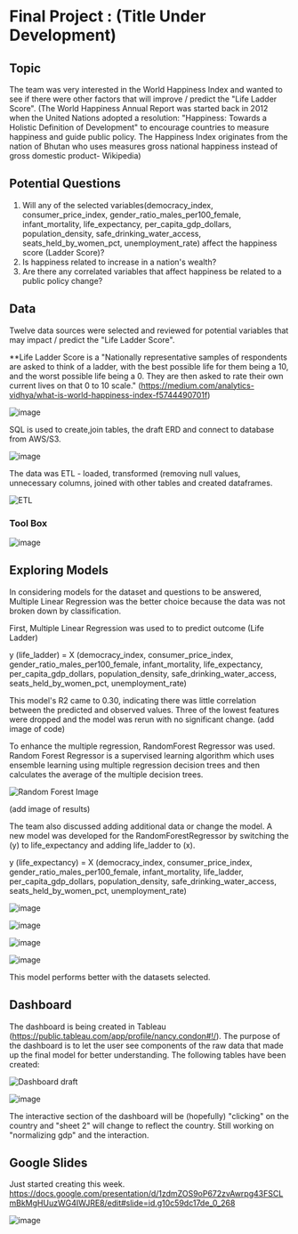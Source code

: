 # Final Project :  (Title Under Development)

## Topic
The team was very interested in the World Happiness Index and wanted to see if there were other factors that will improve / predict the "Life Ladder Score".
(The World Happiness Annual Report was started back in 2012 when the United Nations adopted a resolution: "Happiness: Towards a Holistic Definition of Development" to encourage countries to measure happiness and guide public policy.  The Happiness Index originates from the nation of Bhutan who uses measures gross national happiness instead of gross domestic product- Wikipedia)

## Potential Questions

1) Will any of the selected variables(democracy_index, consumer_price_index, gender_ratio_males_per100_female, infant_mortality, life_expectancy, per_capita_gdp_dollars, population_density, safe_drinking_water_access, seats_held_by_women_pct, unemployment_rate) affect the happiness score (Ladder Score)?
2) Is happiness related to increase in a nation's wealth?
3) Are there any correlated variables that affect happiness be related to a public policy change?

## Data

Twelve data sources were selected and reviewed for potential variables that may impact / predict the "Life Ladder Score".

**Life Ladder Score is a "Nationally representative samples of respondents are asked to think of a ladder, with the best possible life for them being a 10, and the worst possible life being a 0. They are then asked to rate their own current lives on that 0 to 10 scale." (https://medium.com/analytics-vidhya/what-is-world-happiness-index-f5744490701f)

![image](https://user-images.githubusercontent.com/89953246/149640645-63e7ba70-ac98-4210-bf56-7354dd55659d.png)

SQL is used to create,join tables, the draft ERD and connect to database from AWS/S3.

![image](https://user-images.githubusercontent.com/89953246/149641402-8564d9af-a486-4fda-bb05-db9bef9f414e.png)

The data was ETL - loaded, transformed (removing null values, unnecessary columns, joined with other tables and created dataframes.

![ETL](https://user-images.githubusercontent.com/89953246/150582559-3ff9a15a-2f0f-47fa-8502-4f360310cb9d.png)

### Tool Box

![image](https://user-images.githubusercontent.com/89953246/150589223-dd3436f9-1f6a-4249-aa58-b1d8d348e7f1.png)

## Exploring Models

In considering models for the dataset and questions to be answered, Multiple Linear Regression was the better choice because the data was not broken down by classification.

First, Multiple Linear Regression was used to to predict outcome (Life Ladder)

y (life_ladder) = X (democracy_index, consumer_price_index, gender_ratio_males_per100_female, infant_mortality, life_expectancy, per_capita_gdp_dollars, population_density, safe_drinking_water_access, seats_held_by_women_pct, unemployment_rate)

This model's R2 came to 0.30, indicating there was little correlation between the predicted and observed values.  Three of the lowest features were dropped and the model was rerun with no significant change. (add image of code)

To enhance the multiple regression, RandomForest Regressor was used. Random Forest Regressor is a supervised learning algorithm which uses ensemble learning using multiple regression decision trees and then calculates the average of the multiple decision trees.

![Random Forest Image](https://user-images.githubusercontent.com/89953246/150585434-feeab381-7675-4c84-8681-242f9f0b358d.jpeg)

(add image of results)

The team also discussed adding additional data or change the model.  A new model was developed for the RandomForestRegressor by switching the (y) to life_expectancy and adding life_ladder to (x).

y (life_expectancy) = X (democracy_index, consumer_price_index, gender_ratio_males_per100_female, infant_mortality, life_ladder, per_capita_gdp_dollars, population_density, safe_drinking_water_access, seats_held_by_women_pct, unemployment_rate)

![image](https://user-images.githubusercontent.com/89953246/150590506-b7dfb4a4-6aa3-4a3f-a31b-70192afbccb4.png)

![image](https://user-images.githubusercontent.com/89953246/150590034-f9122fec-9482-4b14-b774-58add097c4e7.png)

![image](https://user-images.githubusercontent.com/89953246/150590297-b7ef3b57-447f-401a-8a34-095d171f3d9c.png)

![image](https://user-images.githubusercontent.com/89953246/150590411-033027e2-9a2d-4746-8a9d-2f41d908a873.png)

This model performs better with the datasets selected.

## Dashboard
The dashboard is being created in Tableau (https://public.tableau.com/app/profile/nancy.condon#!/).  The purpose of the dashboard is to let the user see components of the raw data that made up the final model for better understanding.  The following tables have been created:

![Dashboard draft](https://user-images.githubusercontent.com/89953246/150587681-367a84c3-38d5-4aa5-8f7a-40869b4dcdc6.png)

![image](https://user-images.githubusercontent.com/89953246/150587891-1ec5e020-62ab-480c-a9eb-571b282bf6ff.png)

The interactive section of the dashboard will be (hopefully) "clicking" on the country and "sheet 2" will change to reflect the country.  Still working on "normalizing gdp" and the interaction.


## Google Slides

Just started creating this week.
https://docs.google.com/presentation/d/1zdmZOS9oP672zvAwrpg43FSCLmBkMgHUuzWG4IWJRE8/edit#slide=id.g10c59dc17de_0_268

![image](https://user-images.githubusercontent.com/89953246/150591282-907430bd-e9c9-4b1c-9d66-08c85413f966.png)



